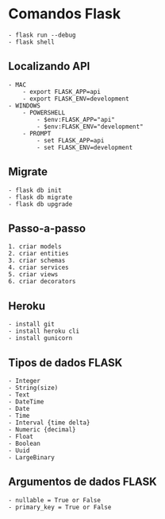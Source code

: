 # Comandos Flask
    - flask run --debug
    - flask shell

## Localizando API
    - MAC
        - export FLASK_APP=api
        - export FLASK_ENV=development
    - WINDOWS
        - POWERSHELL
            - $env:FLASK_APP="api"
            - $env:FLASK_ENV="development"
        - PROMPT
            - set FLASK_APP=api
            - set FLASK_ENV=development

## Migrate
    - flask db init
    - flask db migrate
    - flask db upgrade

## Passo-a-passo
    1. criar models
    2. criar entities
    3. criar schemas
    4. criar services
    5. criar views
    6. criar decorators

## Heroku
    - install git
    - install heroku cli
    - install gunicorn

## Tipos de dados FLASK
    - Integer
    - String(size)
    - Text
    - DateTime
    - Date
    - Time
    - Interval {time delta}
    - Numeric {decimal}
    - Float
    - Boolean
    - Uuid
    - LargeBinary

## Argumentos de dados FLASK
    - nullable = True or False
    - primary_key = True or False